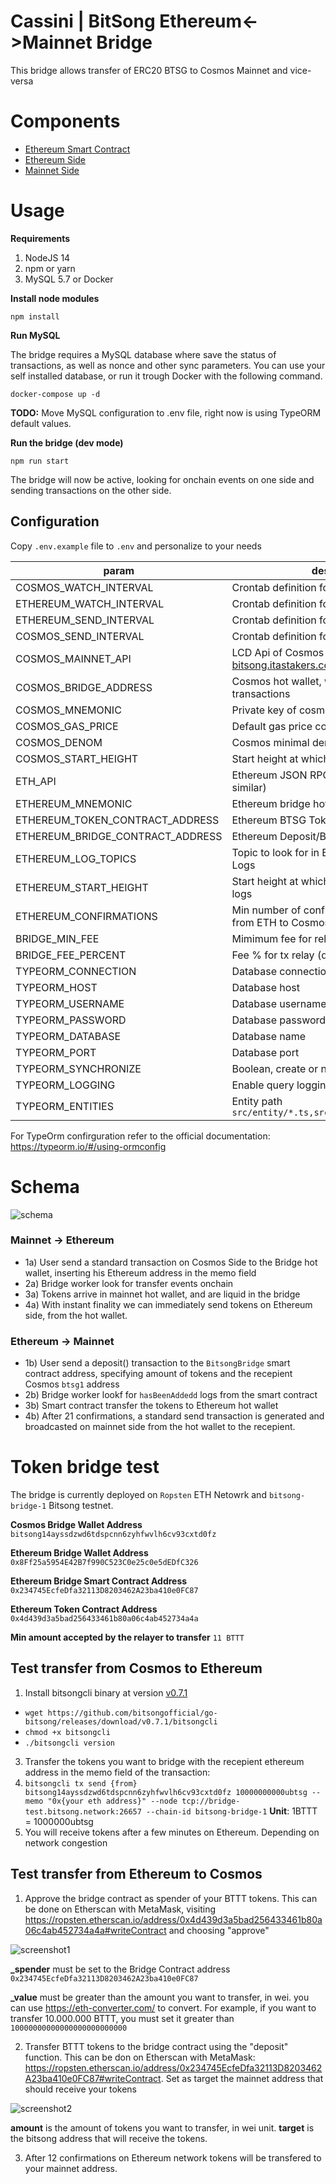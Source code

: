 # Cassini | BitSong Ethereum<->Mainnet Bridge

This bridge allows transfer of ERC20 BTSG to Cosmos Mainnet and vice-versa

# Components

- [Ethereum Smart Contract](./contracts/BitsongBridge.sol)
- [Ethereum Side](./src/libraries/ethereum.ts)
- [Mainnet Side](./src/libraries/cosmos.ts)

# Usage

**Requirements**

1. NodeJS 14
1. npm or yarn
1. MySQL 5.7 or Docker

**Install node modules**

```shell
npm install
```

**Run MySQL**

The bridge requires a MySQL database where save the status of transactions, as well as nonce and other sync parameters. You can use your self installed database, or run it trough Docker with the following command.

```
docker-compose up -d
```

**TODO:** Move MySQL configuration to .env file, right now is using TypeORM default values.

**Run the bridge (dev mode)**

```shell
npm run start
```

The bridge will now be active, looking for onchain events on one side and sending transactions on the other side.

## Configuration

Copy `.env.example` file to `.env` and personalize to your needs

| param                            | description                                                 |
| -------------------------------- | ----------------------------------------------------------- |
| COSMOS_WATCH_INTERVAL            | Crontab definition for cosmos block indexer                 |
| ETHEREUM_WATCH_INTERVAL          | Crontab definition for ethereum block indexer               |
| ETHEREUM_SEND_INTERVAL           | Crontab definition for Ethereum tx sender                   |
| COSMOS_SEND_INTERVAL             | Crontab definition for Cosmos tx sender                     |
| COSMOS_MAINNET_API               | LCD Api of Cosmos Side (https://lcd-bitsong.itastakers.com) |
| COSMOS_BRIDGE_ADDRESS            | Cosmos hot wallet, with liquidity and bridge transactions   |
| COSMOS_MNEMONIC                  | Private key of cosmos hot wallet                            |
| COSMOS_GAS_PRICE                 | Default gas price cosmos side                               |
| COSMOS_DENOM                     | Cosmos minimal denom                                        |
| COSMOS_START_HEIGHT              | Start height at which look for transfer logs                |
| ETH_API                          | Ethereum JSON RPC API URL (infura or similar)               |
| ETHEREUM_MNEMONIC                | Ethereum bridge hot wallet private key                      |
| ETHEREUM_TOKEN_CONTRACT_ADDRESS  | Ethereum BTSG Token Contract Address                        |
| ETHEREUM_BRIDGE_CONTRACT_ADDRESS | Ethereum Deposit/Bridge Contract Address                    |
| ETHEREUM_LOG_TOPICS              | Topic to look for in Ethereum transaction Logs              |
| ETHEREUM_START_HEIGHT            | Start height at which look for `hasBeenAddedd` logs         |
| ETHEREUM_CONFIRMATIONS           | Min number of confirmation before relay from ETH to Cosmos  |
| BRIDGE_MIN_FEE                   | Mimimum fee for relay in BTSG                               |
| BRIDGE_FEE_PERCENT               | Fee % for tx relay (default 0.5%)                           |
| TYPEORM_CONNECTION               | Database connection type                                    |
| TYPEORM_HOST                     | Database host                                               |
| TYPEORM_USERNAME                 | Database username                                           |
| TYPEORM_PASSWORD                 | Database password                                           |
| TYPEORM_DATABASE                 | Database name                                               |
| TYPEORM_PORT                     | Database port                                               |
| TYPEORM_SYNCHRONIZE              | Boolean, create or not tables at start                      |
| TYPEORM_LOGGING                  | Enable query logging (stdout)                               |
| TYPEORM_ENTITIES                 | Entity path `src/entity/*.ts,src/modules/**/entity/*.ts`    |

For TypeOrm confirguration refer to the official documentation: https://typeorm.io/#/using-ormconfig

# Schema

![schema](./images/schema.png)

### Mainnet -> Ethereum

- 1a) User send a standard transaction on Cosmos Side to the Bridge hot wallet, inserting his Ethereum address in the memo field
- 2a) Bridge worker look for transfer events onchain
- 3a) Tokens arrive in mainnet hot wallet, and are liquid in the bridge
- 4a) With instant finality we can immediately send tokens on Ethereum side, from the hot wallet.

### Ethereum -> Mainnet

- 1b) User send a deposit() transaction to the `BitsongBridge` smart contract address, specifying amount of tokens and the recepient Cosmos `btsg1` address
- 2b) Bridge worker lookf for `hasBeenAddedd` logs from the smart contract
- 3b) Smart contract transfer the tokens to Ethereum hot wallet
- 4b) After 21 confirmations, a standard send transaction is generated and broadcasted on mainnet side from the hot wallet to the recepient.

# Token bridge test

The bridge is currently deployed on `Ropsten` ETH Netowrk and `bitsong-bridge-1` Bitsong testnet.

**Cosmos Bridge Wallet Address**
`bitsong14ayssdzwd6tdspcnn6zyhfwvlh6cv93cxtd0fz`

**Ethereum Bridge Wallet Address**
`0x8Ff25a5954E42B7f990C523C0e25c0e5dEDfC326`

**Ethereum Bridge Smart Contract Address**
`0x234745EcfeDfa32113D8203462A23ba410e0FC87`

**Ethereum Token Contract Address**
`0x4d439d3a5bad256433461b80a06c4ab452734a4a`

**Min amount accepted by the relayer to transfer**
`11 BTTT`

## Test transfer from Cosmos to Ethereum

1. Install bitsongcli binary at version [v0.7.1](https://github.com/bitsongofficial/go-bitsong/releases/tag/v0.7.1)

- `wget https://github.com/bitsongofficial/go-bitsong/releases/download/v0.7.1/bitsongcli`
- `chmod +x bitsongcli`
- `./bitsongcli version`

3. Transfer the tokens you want to bridge with the recepient ethereum address in the memo field of the transaction:
4. `bitsongcli tx send {from} bitsong14ayssdzwd6tdspcnn6zyhfwvlh6cv93cxtd0fz 10000000000ubtsg --memo "0x{your eth address}" --node tcp://bridge-test.bitsong.network:26657 --chain-id bitsong-bridge-1` **Unit**: 1BTTT = 1000000ubtsg
5. You will receive tokens after a few minutes on Ethereum. Depending on network congestion

## Test transfer from Ethereum to Cosmos

1. Approve the bridge contract as spender of your BTTT tokens. This can be done on Etherscan with MetaMask, visiting https://ropsten.etherscan.io/address/0x4d439d3a5bad256433461b80a06c4ab452734a4a#writeContract and choosing "approve"

![screenshot1](./images/screenshot1.png)

**\_spender** must be set to the Bridge Contract address `0x234745EcfeDfa32113D8203462A23ba410e0FC87`

**\_value** must be greater than the amount you want to transfer, in wei. you can use https://eth-converter.com/ to convert. For example, if you want to transfer 10.000.000 BTTT, you must set it greater than `10000000000000000000000000`

2. Transfer BTTT tokens to the bridge contract using the "deposit" function. This can be don on Etherscan with MetaMask: https://ropsten.etherscan.io/address/0x234745EcfeDfa32113D8203462A23ba410e0FC87#writeContract. Set as target the mainnet address that should receive your tokens

![screenshot2](./images/screenshot2.png)

**amount** is the amount of tokens you want to transfer, in wei unit.
**target** is the bitsong address that will receive the tokens.

3. After 12 confirmations on Ethereum network tokens will be transfered to your mainnet address.
